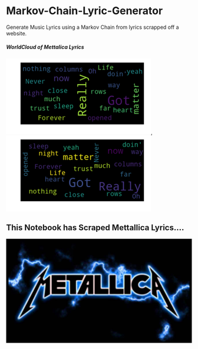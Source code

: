 # Markov-Chain-Lyric-Generator
Generate Music Lyrics using a Markov Chain from lyrics scrapped off a website.

##### WorldCloud of Mettalica Lyrics
![header](image/cloud2.png), ![header](image/cloud1.png)

##  This Notebook has Scraped Mettallica Lyrics....

![title](image/metallicaLogo.jpg)
